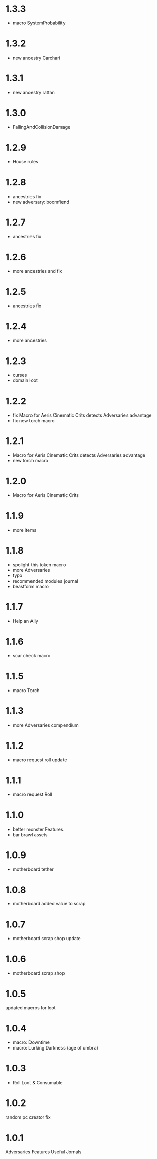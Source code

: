 # 1.3.3
- macro SystemProbability

# 1.3.2
- new ancestry Carchari

# 1.3.1
- new ancestry rattan

# 1.3.0
- FallingAndCollisionDamage

# 1.2.9
- House rules

# 1.2.8
- ancestries fix
- new adversary: boomfiend

# 1.2.7
- ancestries fix

# 1.2.6
- more ancestries and fix

# 1.2.5
- ancestries fix

# 1.2.4
- more ancestries

# 1.2.3
- curses
- domain loot

# 1.2.2
- fix Macro for Aeris Cinematic Crits detects Adversaries advantage
- fix new torch macro

# 1.2.1
- Macro for Aeris Cinematic Crits detects Adversaries advantage
- new torch macro

# 1.2.0
- Macro for Aeris Cinematic Crits

# 1.1.9
- more items

# 1.1.8
- spolight this token macro
- more Adversaries
- typo
- recommended modules journal
- beastform macro

# 1.1.7
- Help an Ally

# 1.1.6
- scar check macro

# 1.1.5
- macro Torch

# 1.1.3
- more Adversaries compendium

# 1.1.2
- macro request roll update 

# 1.1.1
- macro request Roll

# 1.1.0
- better monster Features
- bar brawl assets

# 1.0.9
- motherboard tether

# 1.0.8
- motherboard added value to scrap

# 1.0.7
- motherboard scrap shop update

# 1.0.6
- motherboard scrap shop

# 1.0.5
updated macros for loot 

# 1.0.4
- macro: Downtime
- macro: Lurking Darkness (age of umbra)

# 1.0.3
- Roll Loot & Consumable

# 1.0.2
random pc creator fix

# 1.0.1
Adversaries Features
Useful Jornals